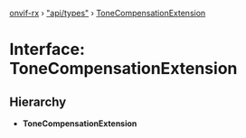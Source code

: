 [onvif-rx](../README.md) › ["api/types"](../modules/_api_types_.md) › [ToneCompensationExtension](_api_types_.tonecompensationextension.md)

# Interface: ToneCompensationExtension

## Hierarchy

* **ToneCompensationExtension**
